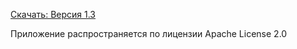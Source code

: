 [Скачать: Версия 1.3](https://github.com/AGHETTOCHRISTMASCAROL/808MachineVersions/releases/download/1.3.2/808.Machine.v1.3.2.apk)

Приложение распространяется по лицензии Apache License 2.0
